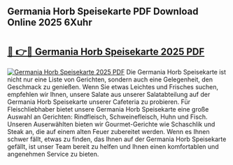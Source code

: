 ## Germania Horb Speisekarte PDF Download Online 2025 6Xuhr

# <h2><a href="http://gc8m2u.nevu.top/?p=Germania+Horb+Speisekarte">🔗 👉🔴 Germania Horb Speisekarte 2025 PDF</a></h2>

[![Germania Horb Speisekarte 2025 PDF](https://i.imgur.com/dBaPXMq.png)](http://gc8m2u.nevu.top/?p=Germania+Horb+Speisekarte)
Die Germania Horb Speisekarte ist nicht nur eine Liste von Gerichten, sondern auch eine Gelegenheit, den Geschmack zu genießen. Wenn Sie etwas Leichtes und Frisches suchen, empfehlen wir Ihnen, unsere Salate aus unserer Salatabteilung auf der Germania Horb Speisekarte unserer Cafeteria zu probieren. Für Fleischliebhaber bietet unsere Germania Horb Speisekarte eine große Auswahl an Gerichten: Rindfleisch, Schweinefleisch, Huhn und Fisch. Unseren Auserwählten bieten wir Gourmet-Gerichte wie Schaschlik und Steak an, die auf einem alten Feuer zubereitet werden. Wenn es Ihnen schwer fällt, etwas zu finden, das Ihnen auf der Germania Horb Speisekarte gefällt, ist unser Team bereit zu helfen und Ihnen einen komfortablen und angenehmen Service zu bieten.
